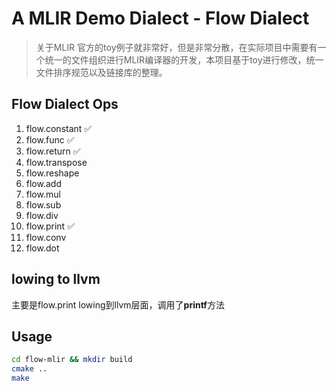 # A MLIR Demo Dialect - Flow Dialect

> 关于MLIR 官方的toy例子就非常好，但是非常分散，在实际项目中需要有一个统一的文件组织进行MLIR编译器的开发，本项目基于toy进行修改，统一文件排序规范以及链接库的整理。

## Flow Dialect Ops

1. flow.constant ✅
2. flow.func ✅
3. flow.return ✅
4. flow.transpose
5. flow.reshape
4. flow.add
5. flow.mul
6. flow.sub
7. flow.div
8. flow.print ✅
9. flow.conv
10. flow.dot

## lowing to llvm

主要是flow.print lowing到llvm层面，调用了**printf**方法

## Usage

```bash
cd flow-mlir && mkdir build
cmake ..
make
```










